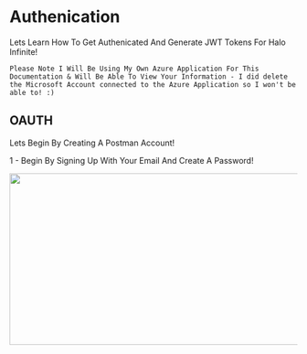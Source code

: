 # Authenication

Lets Learn How To Get Authenicated And Generate JWT Tokens For Halo Infinite!

```Please Note I Will Be Using My Own Azure Application For This Documentation & Will Be Able To View Your Information - I did delete the Microsoft Account connected to the Azure Application so I won't be able to! :)```

## OAUTH

Lets Begin By Creating A Postman Account!

1 - Begin By Signing Up With Your Email And Create A Password!

<img src="https://raw.githubusercontent.com/Sennful/Halo-Infinite-API/main/Images/postmansignup.png" width="700" height="300">

